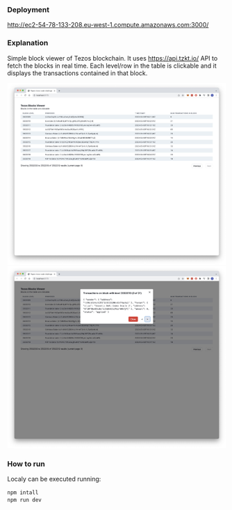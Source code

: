 
### Deployment
http://ec2-54-78-133-208.eu-west-1.compute.amazonaws.com:3000/

### Explanation
Simple block viewer of Tezos blockchain. It uses https://api.tzkt.io/ API to fetch the blocks in real time. Each level/row in the table is clickable and it displays the transactions contained in that block.

![](images/screen1.jpg)
![](images/screen2.jpg)
### How to run
Localy can be executed running:
```bash
npm intall
npm run dev
```